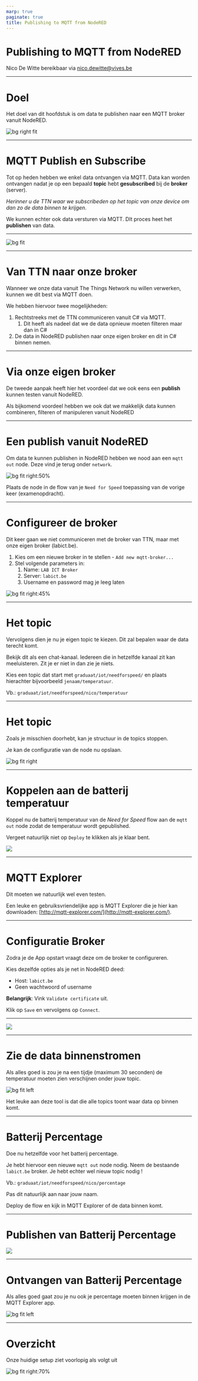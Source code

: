 ```yaml
---
marp: true
paginate: true
title: Publishing to MQTT from NodeRED
---
```


# <!-- fit --> Publishing to MQTT from NodeRED

Nico De Witte
bereikbaar via [nico.dewitte@vives.be](mailto:nico.dewitte@vives.be)

---

# Doel

Het doel van dit hoofdstuk is om data te publishen naar een MQTT broker vanuit NodeRED.

![bg right fit](./img/goal.png)

---

# MQTT Publish en Subscribe

Tot op heden hebben we enkel data ontvangen via MQTT. Data kan worden ontvangen nadat je op een bepaald **topic** hebt **gesubscribed** bij de **broker** (server).

*Herinner u de TTN waar we subscribeden op het topic van onze device om dan zo de data binnen te krijgen*.

We kunnen echter ook data versturen via MQTT. DIt proces heet het **publishen** van data.

---

![bg fit](./img/mqtt-publish-subscribe.svg)

---

# Van TTN naar onze broker

Wanneer we onze data vanuit The Things Network nu willen verwerken, kunnen we dit best via MQTT doen.

We hebben hiervoor twee mogelijkheden:

1. Rechtstreeks met de TTN communiceren vanuit C# via MQTT.
   1. Dit heeft als nadeel dat we de data opnieuw moeten filteren maar dan in C#
2. De data in NodeRED publishen naar onze eigen broker en dit in C# binnen nemen.

---

# Via onze eigen broker

De tweede aanpak heeft hier het voordeel dat we ook eens een **publish** kunnen testen vanuit NodeRED.

Als bijkomend voordeel hebben we ook dat we makkelijk data kunnen combineren, filteren of manipuleren vanuit NodeRED

---

# Een publish vanuit NodeRED

Om data te kunnen publishen in NodeRED hebben we nood aan een `mqtt out` node. Deze vind je terug onder `network`.

![bg fit right:50%](./img/mqtt_out_node.png)

Plaats de node in de flow van je `Need for Speed` toepassing van de vorige keer (examenopdracht).

---

# Configureer de broker

Dit keer gaan we niet communiceren met de broker van TTN, maar met onze eigen broker (labict.be).

1. Kies om een nieuwe broker in te stellen - `Add new mqtt-broker...`
2. Stel volgende parameters in:
   1. Name: `LAB ICT Broker`
   2. Server: `labict.be`
   3. Username en password mag je leeg laten

![bg fit right:45%](./img/labict-broker.png)

---

# Het topic

Vervolgens dien je nu je eigen topic te kiezen. Dit zal bepalen waar de data terecht komt.

Bekijk dit als een chat-kanaal. Iedereen die in hetzelfde kanaal zit kan meeluisteren. Zit je er niet in dan zie je niets.

Kies een topic dat start met `graduaat/iot/needforspeed/` en plaats hierachter bijvoorbeeld `jenaam/temperatuur`.

Vb.: `graduaat/iot/needforspeed/nico/temperatuur`

---

# Het topic

Zoals je misschien doorhebt, kan je structuur in de topics stoppen.

Je kan de configuratie van de node nu opslaan.

![bg fit right](./img/topic_temperatuur.png)

---

# Koppelen aan de batterij temperatuur

Koppel nu de batterij temperatuur van de *Need for Speed* flow aan de `mqtt out` node zodat de temperatuur wordt gepublished.

Vergeet natuurlijk niet op `Deploy` te klikken als je klaar bent.

![](./img/publish-temperature.png)

---

# MQTT Explorer

Dit moeten we natuurlijk wel even testen.

Een leuke en gebruiksvriendelijke app is MQTT Explorer die je hier kan downloaden: [http://mqtt-explorer.com/](http://mqtt-explorer.com/).

---

# Configuratie Broker

Zodra je de App opstart vraagt deze om de broker te configureren.

Kies dezelfde opties als je net in NodeRED deed:

* Host: `labict.be`
* Geen wachtwoord of username

**Belangrijk**: Vink `Validate certificate` uit.

Klik op `Save` en vervolgens op `Connect`.

---

![](./img/mqtt-explorer-broker.png)

---

# Zie de data binnenstromen

Als alles goed is zou je na een tijdje (maximum 30 seconden) de temperatuur moeten zien verschijnen onder jouw topic.

![bg fit left](./img/mqtt-explorer-temperature.png)

Het leuke aan deze tool is dat die alle topics toont waar data op binnen komt.

---

# Batterij Percentage

Doe nu hetzelfde voor het batterij percentage.

Je hebt hiervoor een nieuwe `mqtt out` node nodig. Neem de bestaande `labict.be` broker. Je hebt echter wel nieuw topic nodig !

Vb.: `graduaat/iot/needforspeed/nico/percentage`

Pas dit natuurlijk aan naar jouw naam.

Deploy de flow en kijk in MQTT Explorer of de data binnen komt.

---

# Publishen van Batterij Percentage

![](./img/publish-percentage.png)

---

# Ontvangen van Batterij Percentage

Als alles goed gaat zou je nu ook je percentage moeten binnen krijgen in de MQTT Explorer app.

![bg fit left](./img/mqtt-explorer-percentage.png)

---

# Overzicht

Onze huidige setup ziet voorlopig als volgt uit

![bg fit right:70%](./img/setup.png)
